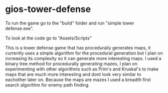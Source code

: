 # gios-tower-defense

To run the game go to the "build" folder and run "simple tower defense.exe".

To look at the code go to "Assets/Scripts"

This is a tower defense game that has procedurally generates maps, it currently uses a simple algorithm for the procedural generation but I plan on increasing its complexity so it can generate more interesting maps. I used a binary tree method for procedurally generating mazes, I plan on experimenting with other algorithms such as Prim's and Kruskal's to make maps that are much more interesting and dont look very similar to eachother later on. Because the maps are mazes I used a breadth first search algorithm for enemy path finding.
